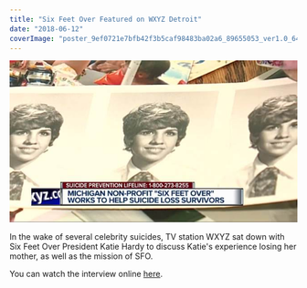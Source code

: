 ```yaml
---
title: "Six Feet Over Featured on WXYZ Detroit"
date: "2018-06-12"
coverImage: "poster_9ef0721e7bfb42f3b5caf98483ba02a6_89655053_ver1.0_640_480.jpg"
---
```


![](images/poster_9ef0721e7bfb42f3b5caf98483ba02a6_89655053_ver1.0_640_480.jpg)

In the wake of several celebrity suicides, TV station WXYZ sat down with Six Feet Over President Katie Hardy to discuss Katie's experience losing her mother, as well as the mission of SFO.

You can watch the interview online [here](https://www.wxyz.com/news/region/wayne-county/stories-of-hope-six-feet-over-helping-families-suffering-loss-from-suicide).
